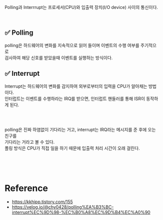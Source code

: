 Polling과 Interrrupt는 프로세서(CPU)와 입출력 장치(I/O device) 사이의 통신이다.

<br>


## ✅ Polling
polling은 하드웨어의 변화를 지속적으로 읽어 들이며 이벤트의 수행 여부를 주기적으로<br>
검사하여 해당 신호를 받았을때 이벤트를 실행하는 방식이다.

## ✅ Interrupt
Interrupt는 하드웨어의 변화를 감지하여 외부로부터의 입력을 CPU가 알아채는 방법이다.<br>
인터럽트는 이벤트를 수행하라는 IRQ를 받으면, 인터럽트 핸들러를 통해 ISR이 동작하게 된다.

<br>

## 
polling은 진짜 하염없이 기다리는 거고, interrupt는 IRQ라는 메시지를 준 후에 오는 친구를<br>
기다리는 거라고 볼 수 있다.<br>
폴링 방식은 CPU가 직접 일을 하기 때문에 입출력 처리 시간이 오래 걸린다.
##

<br><br>








# Reference
* https://kkhipp.tistory.com/155
* https://velog.io/@chy0428/polling%EA%B3%BC-interrupt%EC%9D%98-%EC%B0%A8%EC%9D%B4%EC%A0%90

<br><br><br>

